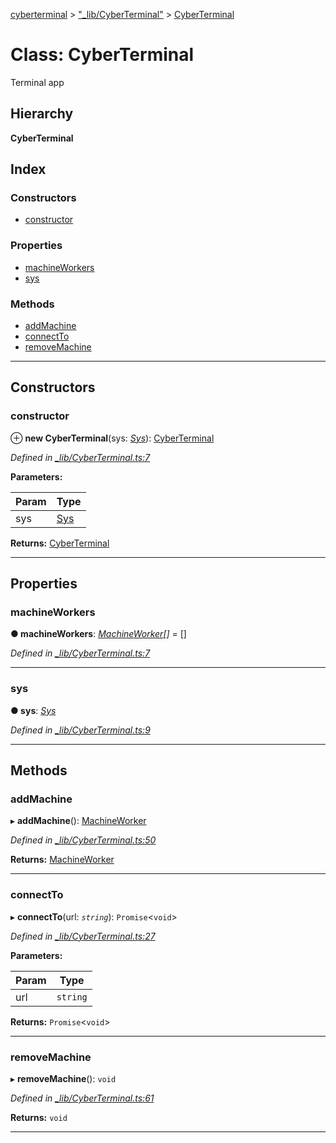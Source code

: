 [cyberterminal](../README.md) > ["_lib/CyberTerminal"](../modules/__lib_cyberterminal_.md) > [CyberTerminal](../classes/__lib_cyberterminal_.cyberterminal.md)

# Class: CyberTerminal

Terminal app

## Hierarchy

**CyberTerminal**

## Index

### Constructors

* [constructor](__lib_cyberterminal_.cyberterminal.md#constructor)

### Properties

* [machineWorkers](__lib_cyberterminal_.cyberterminal.md#machineworkers)
* [sys](__lib_cyberterminal_.cyberterminal.md#sys)

### Methods

* [addMachine](__lib_cyberterminal_.cyberterminal.md#addmachine)
* [connectTo](__lib_cyberterminal_.cyberterminal.md#connectto)
* [removeMachine](__lib_cyberterminal_.cyberterminal.md#removemachine)

---

## Constructors

<a id="constructor"></a>

###  constructor

⊕ **new CyberTerminal**(sys: *[Sys](../interfaces/__lib_sys_.sys.md)*): [CyberTerminal](__lib_cyberterminal_.cyberterminal.md)

*Defined in [_lib/CyberTerminal.ts:7](https://github.com/FantasyInternet/cyberterminal/blob/HEAD/src/script/_lib/CyberTerminal.ts#L7)*

**Parameters:**

| Param | Type |
| ------ | ------ |
| sys | [Sys](../interfaces/__lib_sys_.sys.md) | 

**Returns:** [CyberTerminal](__lib_cyberterminal_.cyberterminal.md)

___

## Properties

<a id="machineworkers"></a>

###  machineWorkers

**● machineWorkers**: *[MachineWorker](../interfaces/__lib_machineworker_.machineworker.md)[]* =  []

*Defined in [_lib/CyberTerminal.ts:7](https://github.com/FantasyInternet/cyberterminal/blob/HEAD/src/script/_lib/CyberTerminal.ts#L7)*

___
<a id="sys"></a>

###  sys

**● sys**: *[Sys](../interfaces/__lib_sys_.sys.md)*

*Defined in [_lib/CyberTerminal.ts:9](https://github.com/FantasyInternet/cyberterminal/blob/HEAD/src/script/_lib/CyberTerminal.ts#L9)*

___

## Methods

<a id="addmachine"></a>

###  addMachine

▸ **addMachine**(): [MachineWorker](../interfaces/__lib_machineworker_.machineworker.md)

*Defined in [_lib/CyberTerminal.ts:50](https://github.com/FantasyInternet/cyberterminal/blob/HEAD/src/script/_lib/CyberTerminal.ts#L50)*

**Returns:** [MachineWorker](../interfaces/__lib_machineworker_.machineworker.md)

___
<a id="connectto"></a>

###  connectTo

▸ **connectTo**(url: *`string`*): `Promise`<`void`>

*Defined in [_lib/CyberTerminal.ts:27](https://github.com/FantasyInternet/cyberterminal/blob/HEAD/src/script/_lib/CyberTerminal.ts#L27)*

**Parameters:**

| Param | Type |
| ------ | ------ |
| url | `string` | 

**Returns:** `Promise`<`void`>

___
<a id="removemachine"></a>

###  removeMachine

▸ **removeMachine**(): `void`

*Defined in [_lib/CyberTerminal.ts:61](https://github.com/FantasyInternet/cyberterminal/blob/HEAD/src/script/_lib/CyberTerminal.ts#L61)*

**Returns:** `void`

___

